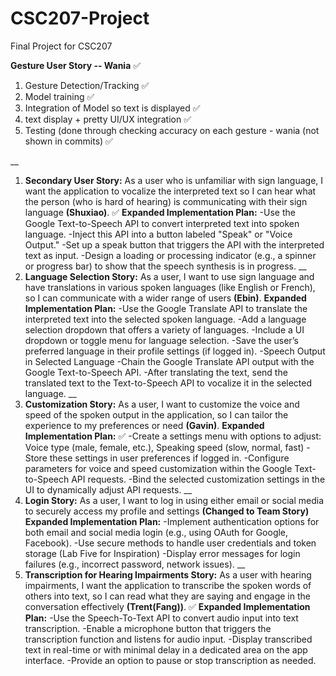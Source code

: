 # CSC207-Project
Final Project for CSC207

**Gesture User Story -- Wania** ✅
1. Gesture Detection/Tracking ✅
2. Model training ✅
3. Integration of Model so text is displayed ✅
4. text display + pretty UI/UX integration ✅
5. Testing (done through checking accuracy on each gesture - wania (not shown in commits) ✅

__
1. **Secondary User Story:** As a user who is unfamiliar with sign language, I want the application to vocalize the interpreted text so I can hear what the person (who is hard of hearing) is communicating with their sign language **(Shuxiao)**. ✅
**Expanded Implementation Plan:**
-Use the Google Text-to-Speech API to convert interpreted text into spoken language.
-Inject this API into a button labeled "Speak" or "Voice Output."
-Set up a speak button that triggers the API with the interpreted text as input.
-Design a loading or processing indicator (e.g., a spinner or progress bar) to show that the speech synthesis is in progress.
__
2. **Language Selection Story:** As a user, I want to use sign language and have translations in various spoken languages (like English or French), so I can communicate with a wider range of users **(Ebin)**.
**Expanded Implementation Plan:**
-Use the Google Translate API to translate the interpreted text into the selected spoken language.
-Add a language selection dropdown that offers a variety of languages.
-Include a UI dropdown or toggle menu for language selection.
-Save the user’s preferred language in their profile settings (if logged in).
-Speech Output in Selected Language
-Chain the Google Translate API output with the Google Text-to-Speech API.
-After translating the text, send the translated text to the Text-to-Speech API to vocalize it in the selected language.
__
3. **Customization Story:** As a user, I want to customize the voice and speed of the spoken output in the application, so I can tailor the experience to my preferences or need **(Gavin)**.
**Expanded Implementation Plan:** ✅
-Create a settings menu with options to adjust: Voice type (male, female, etc.), Speaking speed (slow, normal, fast)
-Store these settings in user preferences if logged in.
-Configure parameters for voice and speed customization within the Google Text-to-Speech API requests.
-Bind the selected customization settings in the UI to dynamically adjust API requests.
__
4. **Login Story:** As a user, I want to log in using either email or social media to securely access my profile and settings **(Changed to Team Story)**
**Expanded Implementation Plan:**
-Implement authentication options for both email and social media login (e.g., using OAuth for Google, Facebook).
-Use secure methods to handle user credentials and token storage (Lab Five for Inspiration)
-Display error messages for login failures (e.g., incorrect password, network issues).
__
5. **Transcription for Hearing Impairments Story:** As a user with hearing impairments, I want the application to transcribe the spoken words of others into text, so I can read what they are saying and engage in the conversation effectively **(Trent(Fang))**. ✅
**Expanded Implementation Plan:**
-Use the Speech-To-Text API to convert audio input into text transcription.
-Enable a microphone button that triggers the transcription function and listens for audio input.
-Display transcribed text in real-time or with minimal delay in a dedicated area on the app interface.
-Provide an option to pause or stop transcription as needed.
